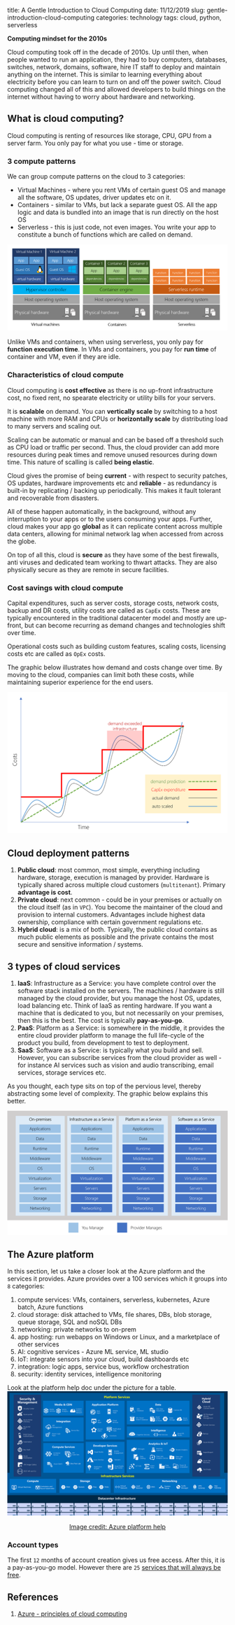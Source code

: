 title: A Gentle Introduction to Cloud Computing
date: 11/12/2019
slug: gentle-introduction-cloud-computing
categories: technology
tags: cloud, python, serverless

**Computing mindset for the 2010s**

Cloud computing took off in the decade of 2010s. Up until then, when people wanted to run an application, they had to buy computers, databases, switches, network, domains, software, hire IT staff to deploy and maintain anything on the internet. This is similar to learning everything about electricity before you can learn to turn on and off the power switch. Cloud computing changed all of this and allowed developers to build things on the internet without having to worry about hardware and networking.

## What is cloud computing?
<!--TEASER_END-->
Cloud computing is renting of resources like storage, CPU, GPU from a server farm. You only pay for what you use - time or storage.

### 3 compute patterns
We can group compute patterns on the cloud to 3 categories:

 - Virtual Machines - where you rent VMs of certain guest OS and manage all the software, OS updates, driver updates etc on it.
 - Containers - similar to VMs, but lack a separate guest OS. All the app logic and data is bundled into an image that is run directly on the host OS
 - Serverless - this is just code, not even images. You write your app to constitute a bunch of functions which are called on demand.

<img src="/images/vm-vs-container-vs-serverless.png">

Unlike VMs and containers, when using serverless, you only pay for **function execution time**. In VMs and containers, you pay for **run time** of container and VM, even if they are idle.

### Characteristics of cloud compute
Cloud computing is **cost effective** as there is no up-front infrastructure cost, no fixed rent, no spearate electricity or utility bills for your servers.

It is **scalable** on demand. You can **vertically scale** by switching to a host machine with more RAM and CPUs or **horizontally scale** by distributing load to many servers and scaling out.

Scaling can be automatic or manual and can be based off a threshold such as CPU load or traffic per second. Thus, the cloud provider can add more resources during peak times and remove unused resources during down time. This nature of scalling is called **being elastic**.

Cloud gives the promise of being **current** - with respect to security patches, OS updates, hardware improvements etc and **reliable** - as redundancy is built-in by replicating / backing up periodically. This makes it fault tolerant and recoverable from disasters.

All of these happen automatically, in the background, without any interruption to your apps or to the users consuming your apps. Further, cloud makes your app go **global** as it can replicate content across multiple data centers, allowing for minimal network lag when accessed from across the globe.

On top of all this, cloud is **secure** as they have some of the best firewalls, anti viruses and dedicated team working to thwart attacks. They are also physically secure as they are remote in secure facilities.


### Cost savings with cloud compute
Capital expenditures, such as server costs, storage costs, network costs, backup and DR costs, utility costs are called as `CapEx` costs. These are typically encountered in the traditional datacenter model and mostly are up-front, but can become recurring as demand changes and technologies shift over time.

Operational costs such as building custom features, scaling costs, licensing costs etc are called as `OpEx` costs.

The graphic below illustrates how demand and costs change over time. By moving to the cloud, companies can limit both these costs, while maintaining superior experience for the end users.

<img src="/images/capexvsopex.png">

## Cloud deployment patterns

1. **Public cloud**: most common, most simple, everything including hardware, storage, execution is managed by provider. Hardware is typically shared across multiple cloud customers (`multitenant`). Primary **advantage is cost**.
2. **Private cloud**: next common - could be in your premises or actually on the cloud itself (as in `VPC`). You become the maintainer of the cloud and provision to internal customers. Advantages include highest data ownership, compliance with certain government regulations etc.
3. **Hybrid cloud**: is a mix of both. Typically, the public cloud contains as much public elements as possible and the private contains the most secure and sensitive information / systems.

## 3 types of cloud services

1. **IaaS**: Infrastructure as a Service: you have complete control over the software stack installed on the servers. The machines / hardware is still managed by the cloud provider, but you manage the host OS, updates, load balancing etc. Think of IaaS as renting hardware. If you want a machine that is dedicated to you, but not necessarily on your premises, then this is the best. The cost is typically **pay-as-you-go**.
2. **PaaS**: Platform as a Service: is somewhere in the middle, it provides the entire cloud provider platform to manage the full life-cycle of the product you build, from development to test to deployment.
3. **SaaS**: Software as a Service: is typically what you build and sell. However, you can subscribe services from the cloud provider as well - for instance AI services such as vision and audio transcribing, email services, storage services etc.

As you thought, each type sits on top of the pervious level, thereby abstracting some level of complexity. The graphic below explains this better.

<img src="/images/iaas-paas-saas.png">

## The Azure platform
In this section, let us take a closer look at the Azure platform and the services it provides. Azure provides over a 100 services which it groups into `8` categories:

 1. compute services: VMs, containers, serverless, kubernetes, Azure batch, Azure functions
 2. cloud storage: disk attached to VMs, file shares, DBs, blob storage, queue storage, SQL and noSQL DBs
 3. networking: private networks to on-prem
 4. app hosting: run webapps on Windows or Linux, and a marketplace of other services
 5. AI: cognitive services - Azure ML service, ML studio
 6. IoT: integrate sensors into your cloud, build dashboards etc
 7. integration: logic apps, service bus, workflow orchestration
 8. security: identity services, intelligence monitoring

Look at the platform help doc under the picture for a table.
<img src="/images/services-in-azure-platform.png">
<center><a href="https://docs.microsoft.com/en-us/learn/modules/welcome-to-azure/3-tour-of-azure-services">Image credit: Azure platform help</a></center>

### Account types
The first `12` months of account creation gives us free access. After this, it is a pay-as-you-go model. However there are `25` [services that will always be free](https://azure.microsoft.com/en-us/free/#new-products).

## References
1. [Azure - principles of cloud computing](https://docs.microsoft.com/en-us/learn/modules/principles-cloud-computing)